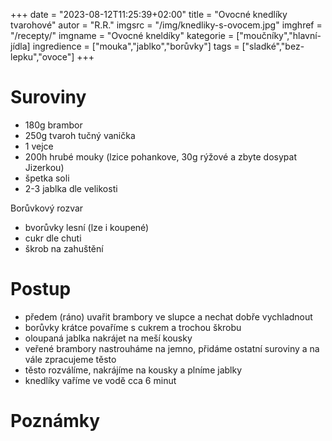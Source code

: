 +++
date = "2023-08-12T11:25:39+02:00"
title = "Ovocné knedlíky tvarohové"
autor = "R.R."
imgsrc = "/img/knedliky-s-ovocem.jpg"
imghref = "/recepty/"
imgname = "Ovocné kneldíky"
kategorie = ["moučníky","hlavní-jídla]
ingredience = ["mouka","jablko","borůvky"]
tags = ["sladké","bez-lepku","ovoce"]
+++

# Suroviny 

- 180g brambor
- 250g tvaroh tučný vanička
- 1 vejce
- 200h hrubé mouky (lzice pohankove, 30g rýžové a zbyte dosypat Jizerkou)
- špetka soli
- 2-3 jablka dle velikosti

Borůvkový rozvar
- bvorůvky lesní  (lze i koupené)
- cukr dle chuti
- škrob na zahuštění

# Postup
- předem (ráno) uvařit brambory ve slupce a nechat dobře vychladnout
- borůvky krátce povaříme s cukrem a trochou škrobu
- oloupaná jablka nakrájet na meší kousky
- veřené brambory nastrouháme na jemno, přidáme ostatní suroviny a na vále zpracujeme těsto
- těsto rozválíme, nakrájíme na kousky a plníme jablky
- knedlíky vaříme ve vodě cca 6 minut




# Poznámky

<!--
-->
